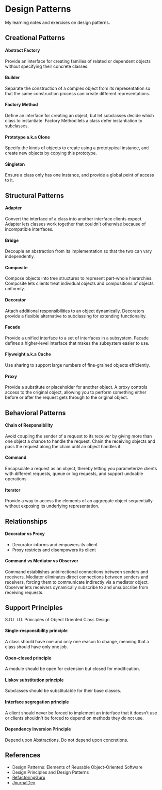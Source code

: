 # Design Patterns
My learning notes and exercises on design patterns.

## Creational Patterns
#### Abstract Factory
Provide an interface for creating families of related or dependent objects without specifying their concrete classes.

#### Builder
Separate the construction of a complex object from its representation so that the same construction process can create different representations.

#### Factory Method
Define an interface for creating an object, but let subclasses decide which class to instantiate. Factory Method lets a class defer instantiation to subclasses.

#### Prototype a.k.a Clone
Specify the kinds of objects to create using a prototypical instance, and create new objects by copying this prototype.

#### Singleton
Ensure a class only has one instance, and provide a global point of access to it.


## Structural Patterns
#### Adapter
Convert the interface of a class into another interface clients expect. Adapter lets classes work together that couldn't otherwise because of incompatible interfaces.

#### Bridge
Decouple an abstraction from its implementation so that the two can vary independently.

#### Composite
Compose objects into tree structures to represent part-whole hierarchies. Composite lets clients treat individual objects and compositions of objects uniformly.

#### Decorator
Attach additional responsibilities to an object dynamically. Decorators provide a flexible alternative to subclassing for extending functionality.

#### Facade
Provide a unified interface to a set of interfaces in a subsystem. Facade defines a higher-level interface that makes the subsystem easier to use.

#### Flyweight a.k.a Cache
Use sharing to support large numbers of fine-grained objects efficiently.

#### Proxy
Provide a substitute or placeholder for another object. A proxy controls access to the original object, allowing you to perform something either before or after the request gets through to the original object.


## Behavioral Patterns
#### Chain of Responsibility
Avoid coupling the sender of a request to its receiver by giving more than one object a chance to handle the request. Chain the receiving objects and pass the request along the chain until an object handles it.

#### Command
Encapsulate a request as an object, thereby letting you parameterize clients with different requests, queue or log requests, and support undoable operations.

#### Iterator
Provide a way to access the elements of an aggregate object sequentially without exposing its underlying representation.

## Relationships
#### Decorator vs Proxy
* Decorator informs and empowers its client
* Proxy restricts and disempowers its client

#### Command vs Mediator vs Observer
Command establishes unidirectional connections between senders and receivers.
Mediator eliminates direct connections between senders and receivers, forcing them to communicate indirectly via a mediator object.
Observer lets receivers dynamically subscribe to and unsubscribe from receiving requests.

## Support Principles
S.O.L.I.D. Principles of Object Oriented Class Design

#### Single-responsibility principle
A class should have one and only one reason to change, meaning that a class should have only one job.
#### Open-closed principle
A module should be open for extension but closed for modification.

#### Liskov substitution principle
Subclasses should be substitutable for their base classes.

#### Interface segregation principle
A client should never be forced to implement an interface that it doesn't use or clients shouldn't be forced to depend on methods they do not use.

#### Dependency Inversion Principle
Depend upon Abstractions. Do not depend upon concretions.


## References
* Design Patterns: Elements of Reusable Object-Oriented Software
* Design Principles and Design Patterns
* [RefactoringGuru](https://refactoring.guru/design-patterns)
* [JournalDev](https://www.journaldev.com/java/design-patterns)